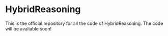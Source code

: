 # HybridReasoning

This is the official repository for all the code of HybridReasoning. The code will be avaliable soon!
